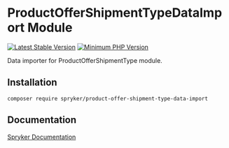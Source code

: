 # ProductOfferShipmentTypeDataImport Module
[![Latest Stable Version](https://poser.pugx.org/spryker/product-offer-shipment-type-data-import/v/stable.svg)](https://packagist.org/packages/spryker/product-offer-shipment-type-data-import)
[![Minimum PHP Version](https://img.shields.io/badge/php-%3E%3D%208.1-8892BF.svg)](https://php.net/)

Data importer for ProductOfferShipmentType module.

## Installation

```
composer require spryker/product-offer-shipment-type-data-import
```

## Documentation

[Spryker Documentation](https://docs.spryker.com)
